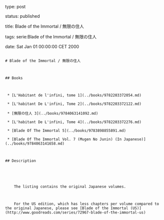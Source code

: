 type: post
status: published
title: Blade of the Immortal / 無限の住人
tags: serie:Blade of the Immortal / 無限の住人
date: Sat Jan 01 00:00:00 CET 2000
~~~~~~
# Blade of the Immortal / 無限の住人

## Books

 * [L'Habitant de l'infini, tome 1](../books/9782203372054.md)
 * [L'habitant De L'infini, Tome 2](../books/9782203372122.md)
 * [無限の住人 3](../books/9784063141092.md)
 * [L'habitant De L'infini, Tome 4](../books/9782203372276.md)
 * [Blade Of The Immortal 5](../books/9783898855891.md)
 * [Blade Of The Immortal Vol. 7 (Mugen No Junin) (In Japanese)](../books/9784063141658.md)

## Description


    The listing contains the original Japanese volumes. 
    
    For the US edition, which has less chapters per volume compared to the original Japanese, please see [Blade of the Immortal (US)](http://www.goodreads.com/series/72967-blade-of-the-immortal-us)
